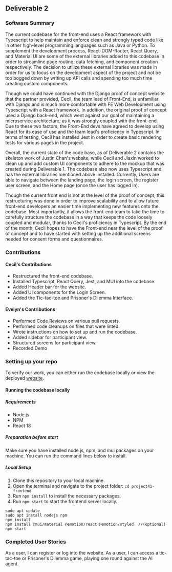 ## Deliverable 2

### Software Summary

The current codebase for the front-end uses a React framework with Typescript to help maintain and enforce clean and strongly typed code like in other high-level programming languages such as Java or Python. To supplement the development process, React-DOM-Router, React Query, and Material UI are some of the external libraries added to this codebase in order to streamline page routing, data fetching, and component creation respectively. The decision to utilize these external libraries was made in order for us to focus on the development aspect of the project and not be too bogged down by writing up API calls and spending too much time creating custom components.

Though we could have continued with the Django proof of concept website that the partner provided, Cecil, the team lead of Front-End, is unfamiliar with Django and is much more comfortable with FE Web Development using Typescript with a React framework. In addition, the original proof of concept used a Django back-end, which went against our goal of maintaining a microservice architecture, as it was strongly coupled with the front-end. Due to these two factors, the Front-End devs have agreed to develop using React for its ease of use and the team lead's proficiency in Typescript. In terms of testing, Cecil has installed Jest in order to create basic rendering tests for various pages in the project.

Overall, the current state of the code base, as of Deliverable 2 contains the skeleton work of Justin Chan's website, while Cecil and Jiaxin worked to clean up and add custom UI components to adhere to the mockup that was created during Deliverable 1. The codebase also now uses Typescript and has the external libraries mentioned above installed. Currently, Users are able to navigate between the landing page, the login screen, the register user screen, and the Home page (once the user has logged in).

Though the current front end is not at the level of the proof of concept, this restructuring was done in order to improve scalability and to allow future front-end developers an easier time implementing new features onto the codebase. Most importantly, it allows the front-end team to take the time to carefully structure the codebase in a way that keeps the code loosely coupled and modular, thanks to Cecil's proficiency in Typescript. By the end of the month, Cecil hopes to have the Front-end near the level of the proof of concept and to have started with setting up the additional screens needed for consent forms and questionnaires.

### Contributions

#### Cecil's Contributions

- Restructured the front-end codebase.
- Installed Typescript, React Query, Jest, and MUI into the codebase.
- Added Header bar for the website.
- Added UI components for the Login Screen.
- Added the Tic-tac-toe and Prisoner's Dilemma Interface.

#### Evelyn's Contributions

- Performed Code Reviews on various pull requests.
- Performed code cleanups on files that were linted.
- Wrote instructions on how to set up and run the codebase.
- Added sidebar for participant view.
- Structured screens for participant view.
- Recorded Demo

### Setting up your repo

To verify our work, you can either run the codebase locally or view the deployed [website](https://main.dekaw19mhqaqy.amplifyapp.com/).

#### Running the codebase locally

##### Requirements

- Node.js
- NPM
- React 18

##### Preparation before start

Make sure you have installed node.js, npm, and mui packages on your machine.
You can run the command lines below to install.

##### Local Setup

1. Clone this repository to your local machine.
2. Open the terminal and navigate to the project folder: `cd project41-frontend`
3. Run `npm install` to install the necessary packages.
4. Run `npm start` to start the frontend server locally.

```
sudo apt update
sudo apt install nodejs npm
npm install
npm install @mui/material @emotion/react @emotion/styled  //(optional)
npm start
```

### Completed User Stories

As a user, I can register or log into the website.
As a user, I can access a tic-tac-toe or Prisoner's Dilemma game, playing one round against the AI agent.
